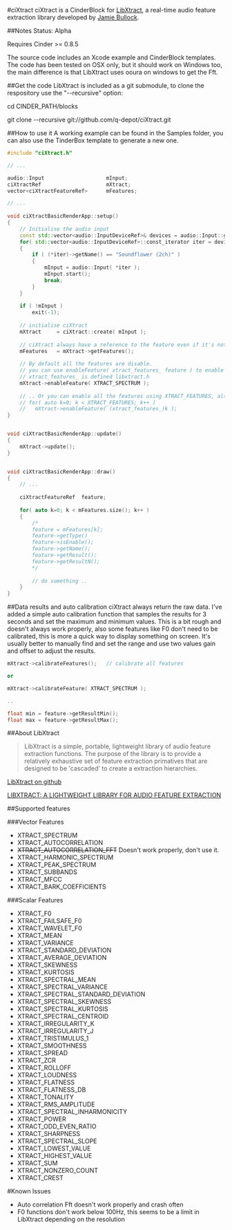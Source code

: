 #ciXtract
ciXtract is a CinderBlock for [LibXtract](https://github.com/jamiebullock/LibXtract), a real-time audio feature extraction library developed by [Jamie Bullock](http://jamiebullock.com/).


##Notes
Status: Alpha

Requires Cinder >= 0.8.5

The source code includes an Xcode example and CinderBlock templates.
The code has been tested on OSX only, but it should work on Windows too, the main difference is that LibXtract uses ooura on windows to get the Fft.


##Get the code
LibXtract is included as a git submodule, to clone the respository use the "--recursive" option:

cd CINDER_PATH/blocks

git clone --recursive git://github.com/q-depot/ciXtract.git


##How to use it
A working example can be found in the Samples folder, you can also use the TinderBox template to generate a new one.

```c++
#include "ciXtract.h"

// ...

audio::Input                	mInput;
ciXtractRef                 	mXtract;
vector<ciXtractFeatureRef>  	mFeatures;

// ...
	
void ciXtractBasicRenderApp::setup()
{
	// Initialise the audio input
    const std::vector<audio::InputDeviceRef>& devices = audio::Input::getDevices();
	for( std::vector<audio::InputDeviceRef>::const_iterator iter = devices.begin(); iter != devices.end(); ++iter )
    {
        if ( (*iter)->getName() == "Soundflower (2ch)" )
        {
            mInput = audio::Input( *iter );
            mInput.start();
            break;
        }
	}
 
    if ( !mInput )
        exit(-1);
 
	// initialise ciXtract
    mXtract     = ciXtract::create( mInput );
	
	// ciXtract always have a reference to the feature even if it's not enable(the values are simply not updated)
    mFeatures   = mXtract->getFeatures();
    
	// By default all the features are disable.
	// you can use enableFeature( xtract_features_ feature ) to enable each feature and its own dependencies
	// xtract_features_ is defined libxtract.h
	mXtract->enableFeature( XTRACT_SPECTRUM );
	
	// .. Or you can enable all the features using XTRACT_FEATURES, also defined in libxtract.h
    // for( auto k=0; k < XTRACT_FEATURES; k++ )
    //   mXtract->enableFeature( (xtract_features_)k );
}


void ciXtractBasicRenderApp::update()
{
	mXtract->update();
}


void ciXtractBasicRenderApp::draw()
{
	// ...
	
    ciXtractFeatureRef  feature;
    
    for( auto k=0; k < mFeatures.size(); k++ )
    {
		/*
        feature = mFeatures[k];
		feature->getType()
		feature->isEnable();
		feature->getName();
		feature->getResult();
		feature->getResultN();
		*/
		
		// do something ..
    }
}
```

##Data results and auto calibration
ciXtract always return the raw data.
I've added a simple auto calibration function that samples the results for 3 seconds and set the maximum and minimum values. This is a bit rough and doesn't always work properly, also some features like F0 don't need to be calibrated, this is more a quick way to display something on screen. It's usually better to manually find and set the range and use two values gain and offset to adjust the results.

```c++
mXtract->calibrateFeatures();	// calibrate all features

or

mXtract->calibrateFeature( XTRACT_SPECTRUM );

..

float min = feature->getResultMin();
float max = feature->getResultMax();
```

##About LibXtract
> LibXtract is a simple, portable, lightweight library of audio feature extraction functions. The purpose of the library is to provide a relatively exhaustive set of feature extraction primatives that are designed to be 'cascaded' to create a extraction hierarchies.

[LibXtract on github](https://github.com/jamiebullock/LibXtract)

[LIBXTRACT: A LIGHTWEIGHT LIBRARY FOR AUDIO FEATURE EXTRACTION](https://s3-eu-west-1.amazonaws.com/papers/LibXtract-_a_lightweight_feature_extraction_library.pdf)

##Supported features

###Vector Features
* XTRACT_SPECTRUM
* XTRACT_AUTOCORRELATION
* ~~XTRACT_AUTOCORRELATION_FFT~~ Doesn't work properly, don't use it.
* XTRACT_HARMONIC_SPECTRUM
* XTRACT_PEAK_SPECTRUM
* XTRACT_SUBBANDS
* XTRACT_MFCC
* XTRACT_BARK_COEFFICIENTS

###Scalar Features

* XTRACT_F0
* XTRACT_FAILSAFE_F0
* XTRACT_WAVELET_F0
* XTRACT_MEAN
* XTRACT_VARIANCE
* XTRACT_STANDARD_DEVIATION
* XTRACT_AVERAGE_DEVIATION
* XTRACT_SKEWNESS
* XTRACT_KURTOSIS
* XTRACT_SPECTRAL_MEAN
* XTRACT_SPECTRAL_VARIANCE
* XTRACT_SPECTRAL_STANDARD_DEVIATION
* XTRACT_SPECTRAL_SKEWNESS
* XTRACT_SPECTRAL_KURTOSIS
* XTRACT_SPECTRAL_CENTROID
* XTRACT_IRREGULARITY_K
* XTRACT_IRREGULARITY_J
* XTRACT_TRISTIMULUS_1
* XTRACT_SMOOTHNESS
* XTRACT_SPREAD
* XTRACT_ZCR
* XTRACT_ROLLOFF
* XTRACT_LOUDNESS
* XTRACT_FLATNESS
* XTRACT_FLATNESS_DB
* XTRACT_TONALITY
* XTRACT_RMS_AMPLITUDE
* XTRACT_SPECTRAL_INHARMONICITY
* XTRACT_POWER
* XTRACT_ODD_EVEN_RATIO
* XTRACT_SHARPNESS
* XTRACT_SPECTRAL_SLOPE
* XTRACT_LOWEST_VALUE
* XTRACT_HIGHEST_VALUE
* XTRACT_SUM
* XTRACT_NONZERO_COUNT
* XTRACT_CREST


#Known Issues

* Auto correlation Fft doesn't work properly and crash often
* F0 functions don't work below 100Hz, this seems to be a limit in LibXtract depending on the resolution
